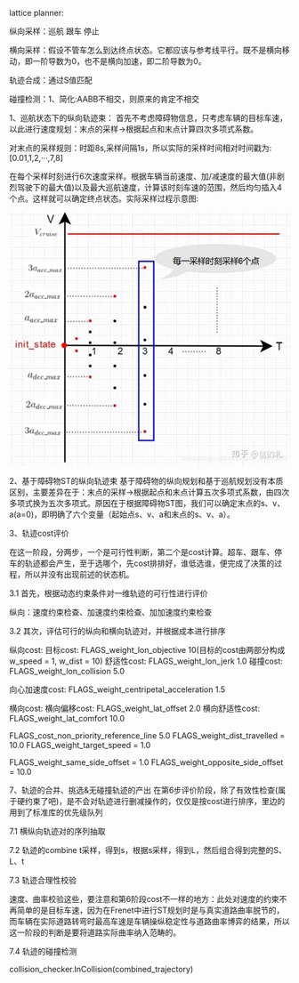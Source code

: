 lattice planner:

纵向采样：巡航 跟车 停止

横向采样：假设不管车怎么到达终点状态。它都应该与参考线平行。既不是横向移动，即一阶导数为0，也不是横向加速，即二阶导数为0。

轨迹合成：通过S值匹配


碰撞检测：1、简化:AABB不相交，则原来的肯定不相交

1、巡航状态下的纵向轨迹束：
首先不考虑障碍物信息，只考虑车辆的目标车速，以此进行速度规划：末点的采样->根据起点和末点计算四次多项式系数。

对末点的采样规则：时距8s,采样间隔1s，所以实际的采样时间相对时间戳为:[0.01,1,2,···,7,8]

在每个采样时刻进行6次速度采样。根据车辆当前速度、加/减速度的最大值(非剧烈驾驶下的最大值)以及最大巡航速度，计算该时刻车速的范围，然后均匀插入4个点。这样就可以确定终点状态。实际采样过程示意图:

![Alt text](/image/纵向速度采样.jpg)

2、基于障碍物ST的纵向轨迹束
基于障碍物的纵向规划和基于巡航规划没有本质区别，主要差异在于：末点的采样→根据起点和末点计算五次多项式系数，由四次多项式换为五次多项式。原因在于根据障碍物ST图，我们可以确定末点的s、v、a(a=0)，即明确了六个变量（起始点s、v、a和末点的s、v、a）。

3、轨迹cost评价

在这一阶段，分两步，一个是可行性判断，第二个是cost计算。超车、跟车、停车的轨迹都会产生，至于选哪个，先cost排排好，谁低选谁，便完成了决策的过程，所以并没有出现前述的状态机。

3.1 首先，根据动态约束条件对一维轨迹的可行性进行评价

纵向：速度约束检查、加速度约束检查、加加速度约束检查

3.2 其次，评估可行的纵向和横向轨迹对，并根据成本进行排序

纵向cost: 
目标cost: FLAGS_weight_lon_objective 10(目标的cost由两部分构成 w_speed = 1, w_dist = 10)
舒适性cost: FLAGS_weight_lon_jerk 1.0
碰撞cost: FLAGS_weight_lon_collision 5.0


向心加速度cost: FLAGS_weight_centripetal_acceleration 1.5

横向cost:
横向偏移cost: FLAGS_weight_lat_offset 2.0
横向舒适性cost: FLAGS_weight_lat_comfort 10.0

FLAGS_cost_non_priority_reference_line 5.0
FLAGS_weight_dist_travelled = 10.0
FLAGS_weight_target_speed = 1.0

FLAGS_weight_same_side_offset = 1.0
FLAGS_weight_opposite_side_offset = 10.0

7、轨迹的合并、挑选&无碰撞轨迹的产出
在第6步评价阶段，除了有效性检查(属于硬约束了吧)，是不会对轨迹进行删减操作的，仅仅是按cost进行排序，里边的用到了标准库的优先级队列

7.1 横纵向轨迹对的序列抽取

7.2 轨迹的combine
t采样，得到s，根据s采样，得到L，然后组合得到完整的S、L、t

7.3 轨迹合理性校验

速度、曲率校验这些，要注意和第6阶段cost不一样的地方：此处对速度的约束不再简单的是目标车速，因为在Frenet中进行ST规划时是与真实道路曲率脱节的，而车辆在实际道路转弯时最高车速是车辆操纵稳定性与道路曲率博弈的结果，所以这一阶段的判断是要将道路实际曲率纳入范畴的。

7.4 轨迹的碰撞检测

collision_checker.InCollision(combined_trajectory)